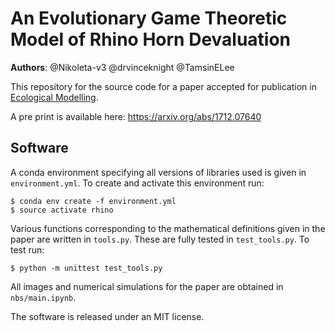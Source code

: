 # An Evolutionary Game Theoretic Model of Rhino Horn Devaluation

**Authors**: @Nikoleta-v3 @drvinceknight @TamsinELee

This repository for the source code for a paper accepted for publication in
[Ecological Modelling](https://www.journals.elsevier.com/ecological-modelling).

A pre print is available here: https://arxiv.org/abs/1712.07640

## Software

A conda environment specifying all versions of libraries used is given in
`environment.yml`. To create and activate this environment run:

```
$ conda env create -f environment.yml
$ source activate rhino
```

Various functions corresponding to the mathematical definitions given in the
paper are written in `tools.py`. These are fully tested in `test_tools.py`. To
test run:

```
$ python -m unittest test_tools.py
```

All images and numerical simulations for the paper are obtained in
`nbs/main.ipynb`.

The software is released under an MIT license.

